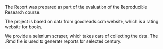 The Report was prepared as part of the evaluation of the Reproducible Research course.

The project is based on data from goodreads.com website, which is a rating website for books.

We provide a selenium scraper, which takes care of collecting the data. The .Rmd file is used to generate reports for selected century.